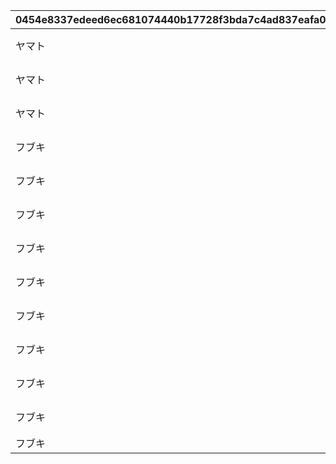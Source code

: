 |0454e8337edeed6ec681074440b17728f3bda7c4ad837eafa0232755ea3527d4|ec3bd3d7690a3a129e32bc5d78dada26f284d91d502d518013d0a110c6e30e2f|7a241dd398b6cf74ed35b7343dbe10d2d17b5c4008d9bb1957d098b29c6d8b86|93132dc142a3076ba43a8baf9275c0af35bb6e6ad0a547cf80b2f94098261a32|9a1ae0650935aa0b8f52ef833b2b9250cd3164f9eeccf05879454384694bb195|77430159a5c72de10e9af898330fc1286844a86afb561ab48fd3b8bd8cc58f5e|ee515471112d740b0959455828fd4d388af543641946ba75a93d1d487e16ab5e|1aa2a6da85b4fb8abd978ea5b5611f0475d3b3d3f25f9fa14407314685dd5e22|676f5f9408da0e725364754c389272a9b370dff39b15534459c0c95044ce1c56|8a99ce98c34bba4657bb00460f1eda60aee9b221b092e9b90b38cecc0f7548f3|e2c542dd8b719f3fc39365d4c25be6c5098785807b576e63d9f72858ec2f12ca|32de75312d56954ab1311af8e57a17a3fe1c097951837399bdcffcdc1a7f21bb|6f6285125eaf3f505b0631ffe317981377fd50c61cdb71475bd6b99eade38844|
| --- | --- | --- | --- | --- | --- | --- | --- | --- | --- | --- | --- | --- |
|ヤマト|0|2030/01/01 14:59:59|100|3001100|3001|130011|1|2|2.1|-416.5|2024/10/31 12:00:00|ミッションねえ……\nちょうどいいや\nどこまで片付けられるか\n賭けをしようじゃないか|
|ヤマト|0|2030/01/01 14:59:59|101|3001101|3001|130011|4|2|5.68|-416.5|2024/10/31 12:00:00|他人から言われた任務を\n言われるままにやるなんざ\n性に合わないんだがね……\nま、報酬は貰っとこうか|
|ヤマト|0|2030/01/01 14:59:59|102|3001102|3001|130011|1|1|0|-416.5|2024/10/31 12:00:00|なんだい？　やれンなら\nとっとと済ませちまいな。\nフブキが早くやることやれ\nってボヤいてたよ。|
|フブキ|0|2030/01/01 14:59:59|100|3002100|3002|130211|1|1|0|-416.5|2024/10/31 12:00:00|え～？　ぼくに頼みごと～？\nどうしちゃおっかな～\nちゃんとお願いできたら\n考えてあげよっかな～？|
|フブキ|0|2030/01/01 14:59:59|101|3002101|3002|130211|1|1|0|-416.5|2024/10/31 12:00:00|ほらほらぁ、これが\n欲しいんでしょ～？\nほんと、しょうがないよね～\nザコおに～いさん♡|
|フブキ|0|2030/01/01 14:59:59|102|3002102|3002|130211|5|2|8.53|-416.5|2024/10/31 12:00:00|へえ～、欲しいんだ～？\nぼくのた・い・せ・つ・な・モ・ノ\nあははっ！　なに考えてんの？\nもうへんふしじゃ～んｗ|
|フブキ|0|2030/01/01 14:59:59|103|3002103|3002|130211|7|1|5.67|-416.5|2024/10/31 12:00:00|なになに～？　もしかしてまた\nおねだりするつもりなんだ？\nとか言って、ほんとはぼくに\n会いたいだけだったりして～？|
|フブキ|0|2030/01/01 14:59:59|104|3002104|3002|130211|1|1|0|-416.5|2024/10/31 12:00:00|ザコお兄さんってぇ\n頼み方もワンパなのぉ～？\nもっと必死にならないと\nぼくの心は動かせないよ～？|
|フブキ|0|2030/01/01 14:59:59|300|3002300|3004|130211|3|3|0|-416.5|2024/10/31 12:00:00|あのさーザコお兄さん、\nな～んか調子乗ってない？\nぼくのこと、なんでもくれる\nチョロいやつとか思ってたりー？|
|フブキ|0|2030/01/01 14:59:59|301|3002400|3005|130211|7|7|0|-416.5|2024/10/31 12:00:00|ざんね～ん♪\nうざいお兄さんには、もうな～んにもあげませ～ん♡\nほんとなっさけなーい♪\nばいば～い♡|
|フブキ|0|2030/01/01 14:59:59|200|3003200|3003|130211|2|1|4.4|-416.5|2024/10/31 12:00:00|きゃはは、ほんと必死～♡\nは～、面白かった。\n笑えたからいいよ～\nそれ、恵んだげる～♪|
|フブキ|0|2030/01/01 14:59:59|201|3003201|3003|130211|7|7|0|-416.5|2024/10/31 12:00:00|は～、しょうがないな～♡\nザコお兄さんってば\nほんとよわよわで\n情けないよね～ｗ|
|フブキ|0|2030/01/01 14:59:59|202|3003202|3003|130211|1|2|5.6|-416.5|2024/10/31 12:00:00|お兄さんってば、ぼくがいないと\nほんとザッコザコだよね～\nもっと感謝しろし～♪|